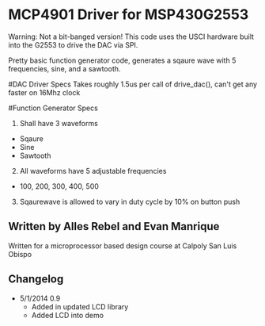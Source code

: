 # MCP4901 Driver for MSP430G2553
Warning: Not a bit-banged version! This code uses the USCI hardware built into the G2553 to drive the DAC via SPI. 

Pretty basic function generator code, generates a sqaure wave with 5 frequencies, sine, and a sawtooth.

#DAC Driver Specs
Takes roughly 1.5us per call of drive_dac(), can't get any faster on 16Mhz clock

#Function Generator Specs
1. Shall have 3 waveforms
  * Sqaure 
  * Sine 
  * Sawtooth
2. All waveforms have 5 adjustable frequencies
  * 100, 200, 300, 400, 500
3. Sqaurewave is allowed to vary in duty cycle by 10% on button push

## Written by Alles Rebel and Evan Manrique
Written for a microprocessor based design course at Calpoly San Luis Obispo

## Changelog 
 * 5/1/2014 0.9
 	* Added in updated LCD library
 	* Added LCD into demo
